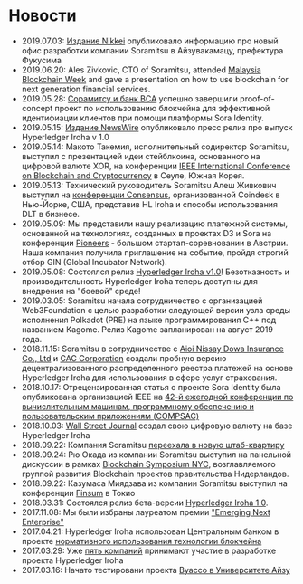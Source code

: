 # Новости

- 2019.07.03: [Издание Nikkei](https://www.nikkei.com/article/DGXMZO46908460T00C19A7L01000/)  опубликовало информацию про новый офис разработки компании Soramitsu в Айзувакамацу, префектура Фукусима
- 2019.06.20: Ales Zivkovic, CTO of Soramitsu, attended [Malaysia Blockchain Week](https://www.malaysiablockchainweek.com) and gave a presentation on how to use blockchain for next generation financial services.
- 2019.05.28: [Сорамитсу и банк BCA](https://www.newswire.com/news/applications-of-soramitsus-sora-platform-and-hyperledger-iroha-for-20902012) успешно завершили proof-of-concept проект по использованию блокчейна для эффективной идентифиации клиентов при помощи платформы Sora Identity. 
- 2019.05.15: [Издание NewsWire](https://www.newswire.com/news/blockchain-platform-initially-developed-in-japan-reaches-development-20895021) опубликовало пресс релиз про выпуск Hyperledger Iroha v 1.0
- 2019.05.14: Макото Такемия, исполнительный содиректор Soramitsu, выступил с презентацией идеи стейблкоина, основанного на цифровой валюте XOR, на конференции [IEEE International Conference on Blockchain and Cryptocurrency](http://icbc2019.ieee-icbc.org) в Сеуле, Южная Корея.
- 2019.05.13: Технический руководитель Soramitsu Алеш Живкович выступил на [конференции Consensus](https://www.coindesk.com/events/consensus-2019/agenda#speakers), организованной Coindesk в Нью-Йорке, США, представив HL Iroha и способы использования DLT в бизнесе.
- 2019.05.09: Мы представили нашу реализацию платежной системы, основанной на технологиях, созданных в проектах D3 и Sora на конференции [Pioneers](https://pioneers.io/pioneers19#/) - большом стартап-соревновании в Австрии. Наша компания получила приглашение на событие, пройдя строгий отбор GIN (Global Incubator Network). 
- 2019.05.08: Состоялся релиз [Hyperledger Iroha v1.0](https://www.hyperledger.org/blog/2019/05/06/welcome-hyperledger-iroha-1-0-flattening-the-dlt-learning-curve)! Безотказность и производительность Hyperledger Iroha теперь доступны для внедрения на "боевой" среде!
- 2019.03.05: Soramitsu начала сотрудничество с организацией Web3Foundation с целью разработки следующей версии узла среды исполнения Polkadot (PRE) на языке программирования C++ под названием Kagome. Релиз Kagome запланирован на август 2019 года.
- 2018.11.15: Soramitsu в сотрудничестве с [Aioi Nissay Dowa Insurance Co., Ltd](https://www.aioinissaydowa.co.jp/corporate/about/news/pdf/2018/news_2018111500535.pdf) и [CAC Corporation](https://www.cac.co.jp/news/topics_181115.html) создали пробную версию децентрализованного распределенного реестра платежей на основе Hyperledger Iroha для использования в сфере услуг страхования.
- 2018.10.17: Отрецензированная статья о проекте Sora Identity была опубликована организацией IEEE на [42-й ежегодной конференции по вычислительным машинам, программному обеспечению и пользовательским приложениям (COMPSAC)](https://www.computer.org/csdl/proceedings/compsac/2018/2666/02/266602a582-abs.html)
- 2018.10.03: [Wall Street Journal](https://www.wsj.com/video/wsjcoin-to-understand-cryptocurrencies-we-created-one/BAB7B17C-9DED-43E5-8670-B5804695DA9A.html) создал свою цифровую валюту на базе Hyperledger Iroha
- 2018.09.22: Компания Soramitsu [переехала в новую штаб-квартиру](http://www.soramitsu.co.jp/relocation)
- 2018.09.24: Рю Окада из компании Soramitsu выступил на панельной дискуссии в рамках [Blockchain Symposium NYC](https://www.blockchainpilots.nl/blockchainsymposiumnyc), возглавляемого группой развития Blockchain проектов правительства Нидерландов.
- 2018.09.22: Казумаса Миядзава из компании Soramitsu выступил на конференции [Finsum](http://finsum.jp/speakers.html) в Токио
- 2018.03.31: Состоялся релиз бета-версии [Hyperledger Iroha 1.0](https://github.com/hyperledger/iroha/releases/tag/v1.0.0_beta-1).
- 2017.11.08: Мы были избраны лауреатом премии ["Emerging Next Enterprise"](http://www.meti.go.jp/press/2017/10/20171020005/20171020005.html)
- 2017.04.21: Hyperledger Iroha использован Центральным банком в проекте [нормативного использования технологии блокчейна](https://www.prnewswire.com/news-releases/application-of-hyperledger-iroha-to-central-bank-and-regulatory-uses-of-blockchain-300441943.html)
- 2017.03.29: Уже [пять компаний](https://prtimes.jp/main/html/rd/p/000000007.000019078.html) принимают участие в разработке проекта Hyperledger Iroha
- 2017.03.16: Начато тестировани проекта [Byacco в Университете Айзу](http://www.u-aizu.ac.jp/information/byakko-ex.html)
